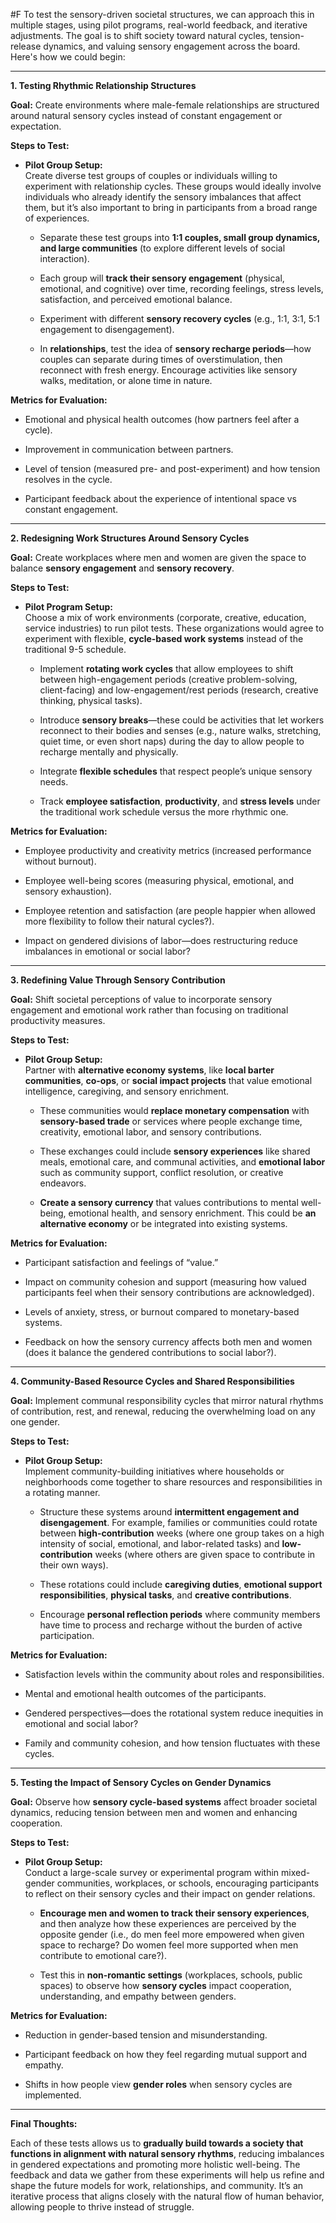  #F To test the sensory-driven societal structures, we can approach this in multiple stages, using pilot programs, real-world feedback, and iterative adjustments. The goal is to shift society toward natural cycles, tension-release dynamics, and valuing sensory engagement across the board. Here's how we could begin:

---

 **1. Testing Rhythmic Relationship Structures**

**Goal:** Create environments where male-female relationships are structured around natural sensory cycles instead of constant engagement or expectation.

 **Steps to Test:**

- **Pilot Group Setup:**  
    Create diverse test groups of couples or individuals willing to experiment with relationship cycles. These groups would ideally involve individuals who already identify the sensory imbalances that affect them, but it’s also important to bring in participants from a broad range of experiences.
    
    - Separate these test groups into **1:1 couples, small group dynamics, and large communities** (to explore different levels of social interaction).
        
    - Each group will **track their sensory engagement** (physical, emotional, and cognitive) over time, recording feelings, stress levels, satisfaction, and perceived emotional balance.
        
    - Experiment with different **sensory recovery cycles** (e.g., 1:1, 3:1, 5:1 engagement to disengagement).
        
    - In **relationships**, test the idea of **sensory recharge periods**—how couples can separate during times of overstimulation, then reconnect with fresh energy. Encourage activities like sensory walks, meditation, or alone time in nature.
        

 **Metrics for Evaluation:**

- Emotional and physical health outcomes (how partners feel after a cycle).
    
- Improvement in communication between partners.
    
- Level of tension (measured pre- and post-experiment) and how tension resolves in the cycle.
    
- Participant feedback about the experience of intentional space vs constant engagement.
    

---

 **2. Redesigning Work Structures Around Sensory Cycles**

**Goal:** Create workplaces where men and women are given the space to balance **sensory engagement** and **sensory recovery**.

 **Steps to Test:**

- **Pilot Program Setup:**  
    Choose a mix of work environments (corporate, creative, education, service industries) to run pilot tests. These organizations would agree to experiment with flexible, **cycle-based work systems** instead of the traditional 9-5 schedule.
    
    - Implement **rotating work cycles** that allow employees to shift between high-engagement periods (creative problem-solving, client-facing) and low-engagement/rest periods (research, creative thinking, physical tasks).
        
    - Introduce **sensory breaks**—these could be activities that let workers reconnect to their bodies and senses (e.g., nature walks, stretching, quiet time, or even short naps) during the day to allow people to recharge mentally and physically.
        
    - Integrate **flexible schedules** that respect people’s unique sensory needs.
        
    - Track **employee satisfaction**, **productivity**, and **stress levels** under the traditional work schedule versus the more rhythmic one.
        

 **Metrics for Evaluation:**

- Employee productivity and creativity metrics (increased performance without burnout).
    
- Employee well-being scores (measuring physical, emotional, and sensory exhaustion).
    
- Employee retention and satisfaction (are people happier when allowed more flexibility to follow their natural cycles?).
    
- Impact on gendered divisions of labor—does restructuring reduce imbalances in emotional or social labor?
    

---

 **3. Redefining Value Through Sensory Contribution**

**Goal:** Shift societal perceptions of value to incorporate sensory engagement and emotional work rather than focusing on traditional productivity measures.

 **Steps to Test:**

- **Pilot Group Setup:**  
    Partner with **alternative economy systems**, like **local barter communities**, **co-ops**, or **social impact projects** that value emotional intelligence, caregiving, and sensory enrichment.
    
    - These communities would **replace monetary compensation** with **sensory-based trade** or services where people exchange time, creativity, emotional labor, and sensory contributions.
        
    - These exchanges could include **sensory experiences** like shared meals, emotional care, and communal activities, and **emotional labor** such as community support, conflict resolution, or creative endeavors.
        
    - **Create a sensory currency** that values contributions to mental well-being, emotional health, and sensory enrichment. This could be **an alternative economy** or be integrated into existing systems.
        

 **Metrics for Evaluation:**

- Participant satisfaction and feelings of “value.”
    
- Impact on community cohesion and support (measuring how valued participants feel when their sensory contributions are acknowledged).
    
- Levels of anxiety, stress, or burnout compared to monetary-based systems.
    
- Feedback on how the sensory currency affects both men and women (does it balance the gendered contributions to social labor?).
    

---

 **4. Community-Based Resource Cycles and Shared Responsibilities**

**Goal:** Implement communal responsibility cycles that mirror natural rhythms of contribution, rest, and renewal, reducing the overwhelming load on any one gender.

 **Steps to Test:**

- **Pilot Group Setup:**  
    Implement community-building initiatives where households or neighborhoods come together to share resources and responsibilities in a rotating manner.
    
    - Structure these systems around **intermittent engagement and disengagement**. For example, families or communities could rotate between **high-contribution** weeks (where one group takes on a high intensity of social, emotional, and labor-related tasks) and **low-contribution** weeks (where others are given space to contribute in their own ways).
        
    - These rotations could include **caregiving duties**, **emotional support responsibilities**, **physical tasks**, and **creative contributions**.
        
    - Encourage **personal reflection periods** where community members have time to process and recharge without the burden of active participation.
        

 **Metrics for Evaluation:**

- Satisfaction levels within the community about roles and responsibilities.
    
- Mental and emotional health outcomes of the participants.
    
- Gendered perspectives—does the rotational system reduce inequities in emotional and social labor?
    
- Family and community cohesion, and how tension fluctuates with these cycles.
    

---

 **5. Testing the Impact of Sensory Cycles on Gender Dynamics**

**Goal:** Observe how **sensory cycle-based systems** affect broader societal dynamics, reducing tension between men and women and enhancing cooperation.

 **Steps to Test:**

- **Pilot Group Setup:**  
    Conduct a large-scale survey or experimental program within mixed-gender communities, workplaces, or schools, encouraging participants to reflect on their sensory cycles and their impact on gender relations.
    
    - **Encourage men and women to track their sensory experiences**, and then analyze how these experiences are perceived by the opposite gender (i.e., do men feel more empowered when given space to recharge? Do women feel more supported when men contribute to emotional care?).
        
    - Test this in **non-romantic settings** (workplaces, schools, public spaces) to observe how **sensory cycles** impact cooperation, understanding, and empathy between genders.
        

 **Metrics for Evaluation:**

- Reduction in gender-based tension and misunderstanding.
    
- Participant feedback on how they feel regarding mutual support and empathy.
    
- Shifts in how people view **gender roles** when sensory cycles are implemented.
    

---

 **Final Thoughts:**

Each of these tests allows us to **gradually build towards a society that functions in alignment with natural sensory rhythms**, reducing imbalances in gendered expectations and promoting more holistic well-being. The feedback and data we gather from these experiments will help us refine and shape the future models for work, relationships, and community. It’s an iterative process that aligns closely with the natural flow of human behavior, allowing people to thrive instead of struggle.